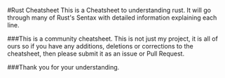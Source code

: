 #Rust Cheatsheet
This is a Cheatsheet to understanding rust. 
It will go through many of Rust's Sentax with detailed 
information explaining each line.

###This is a community cheatsheet.
This is not just my project, it is all of ours 
so if you have any additions, deletions or corrections to
the cheatsheet, then please submit it as an issue or 
Pull Request. 

###Thank you for your understanding.
